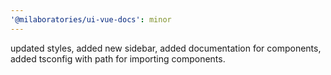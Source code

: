 ```yaml
---
'@milaboratories/ui-vue-docs': minor
---
```


updated styles, added new sidebar, added documentation for components, added tsconfig with path for importing components.
